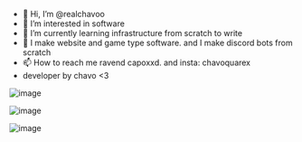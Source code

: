 - 👋 Hi, I’m @realchavoo
- 👀 I’m interested in software
- 🌱 I’m currently learning infrastructure from scratch to write
- 💞️ I make website and game type software. and I make discord bots from scratch
- 📫 How to reach me ravend capoxxd. and insta: chavoquarex
- developer by chavo <3



![image](https://github.com/realchavoo/realchavoo/assets/133610412/48e5e9b4-d45a-4652-b1f8-50a8ed6a5c48)

![image](https://github.com/realchavoo/realchavoo/assets/133610412/01cd7131-1ff5-4a26-80ae-0cfd527351e1)

![image](https://github.com/realchavoo/realchavoo/assets/133610412/e5c0bee1-a620-4828-8e87-3a8e1bf5e85d)



<!---
realchavoo/realchavoo is a ✨ special ✨ repository because its `README.md` (this file) appears on your GitHub profile.
You can click the Preview link to take a look at your changes.
--->
